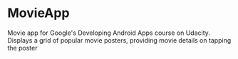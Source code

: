 # MovieApp
Movie app for Google's Developing Android Apps course on Udacity. Displays a grid of popular movie posters, providing movie details on tapping the poster
